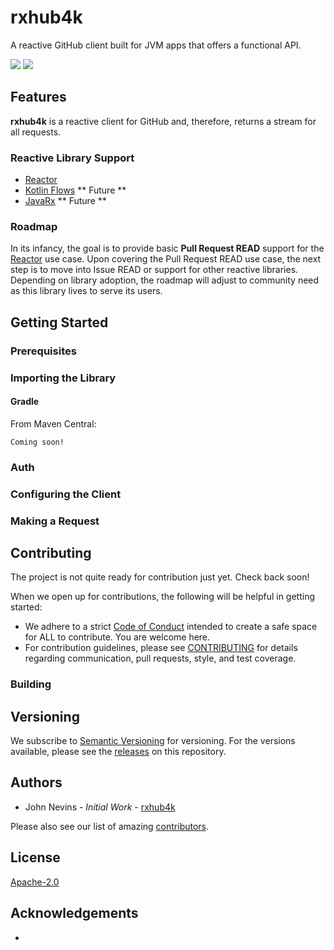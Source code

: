 # rxhub4k
A reactive GitHub client built for JVM apps that offers a functional API.

![](https://github.com/rxhub4k/rxhub4k/workflows/CI/badge.svg) ![](https://runkit.io/rubbaboy/byob/branches/master/rxhub4k/rxhub4k/buildSuccess)


## Features
**rxhub4k** is a reactive client for GitHub and, therefore, returns a stream for all requests.

### Reactive Library Support
* [Reactor](https://projectreactor.io/)
* [Kotlin Flows](https://kotlinlang.org/docs/reference/coroutines/flow.html#flows) \** Future \**
* [JavaRx](https://github.com/ReactiveX/RxJava) \** Future \**

### Roadmap
In its infancy, the goal is to provide basic **Pull Request READ** support for the [Reactor](https://projectreactor.io/) use case.  Upon covering the Pull Request READ use case, the next step is to move into Issue READ or support for other reactive libraries.  Depending on library adoption, the roadmap will adjust to community need as this library lives to serve its users.

## Getting Started
### Prerequisites

### Importing the Library
#### Gradle
From Maven Central:

`Coming soon!`

### Auth

### Configuring the Client

### Making a Request

## Contributing
The project is not quite ready for contribution just yet.  Check back soon!

When we open up for contributions, the following will be helpful in getting started:
* We adhere to a strict [Code of Conduct](https://github.com/rxhub4k/rxhub4k/blob/master/CODE_OF_CONDUCT.md) intended to create a safe space for ALL to contribute.  You are welcome here.
* For contribution guidelines, please see [CONTRIBUTING](https://github.com/rxhub4k/rxhub4k/blob/master/CONTRIBUTING.md) for details regarding communication, pull requests, style, and test coverage.

### Building

## Versioning
We subscribe to [Semantic Versioning](https://semver.org/) for versioning. For the versions available, please see the [releases](https://github.com/rxhub4k/rxhub4k/releases) on this repository.

## Authors
* John Nevins - _Initial Work_ - [rxhub4k](https://github.com/rxhub4k)

Please also see our list of amazing [contributors](https://github.com/rxhub4k/rxhub4k/people).
## License
[Apache-2.0](https://github.com/rxhub4k/rxhub4k/blob/master/LICENSE)

## Acknowledgements
* 
